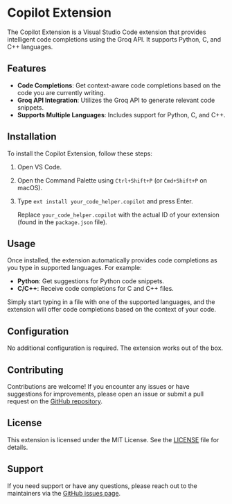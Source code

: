 # Copilot Extension

The Copilot Extension is a Visual Studio Code extension that provides intelligent code completions using the Groq API. It supports Python, C, and C++ languages.

## Features

- **Code Completions**: Get context-aware code completions based on the code you are currently writing.
- **Groq API Integration**: Utilizes the Groq API to generate relevant code snippets.
- **Supports Multiple Languages**: Includes support for Python, C, and C++.

## Installation

To install the Copilot Extension, follow these steps:

1. Open VS Code.
2. Open the Command Palette using `Ctrl+Shift+P` (or `Cmd+Shift+P` on macOS).
3. Type `ext install your_code_helper.copilot` and press Enter.

   Replace `your_code_helper.copilot` with the actual ID of your extension (found in the `package.json` file).

## Usage

Once installed, the extension automatically provides code completions as you type in supported languages. For example:

- **Python**: Get suggestions for Python code snippets.
- **C/C++**: Receive code completions for C and C++ files.

Simply start typing in a file with one of the supported languages, and the extension will offer code completions based on the context of your code.

## Configuration

No additional configuration is required. The extension works out of the box.

## Contributing

Contributions are welcome! If you encounter any issues or have suggestions for improvements, please open an issue or submit a pull request on the [GitHub repository](https://github.com/your-username/your-repo).

## License

This extension is licensed under the MIT License. See the [LICENSE](LICENSE) file for details.

## Support

If you need support or have any questions, please reach out to the maintainers via the [GitHub issues page](https://github.com/your-username/your-repo/issues).


